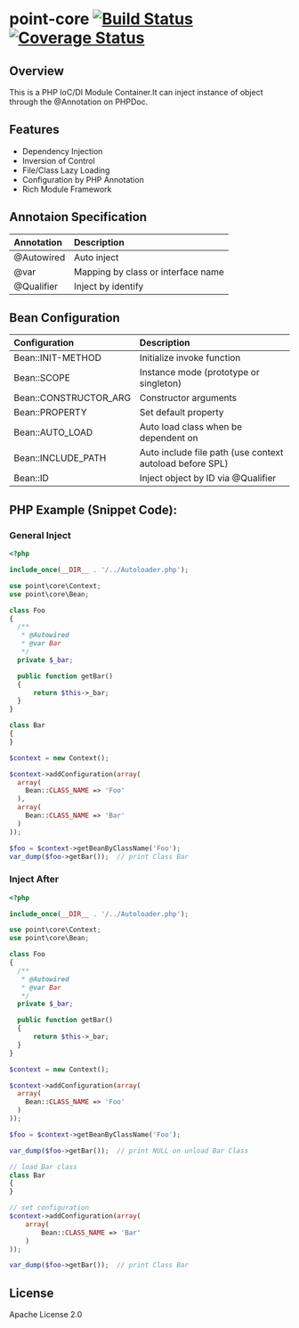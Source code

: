 # point-core [![Build Status](https://travis-ci.org/samejack/point-core.svg?branch=master)](https://travis-ci.org/samejack/point-core) [![Coverage Status](https://coveralls.io/repos/samejack/point-core/badge.svg?branch=master)](https://coveralls.io/r/samejack/point-core?branch=master) 


## Overview
This is a PHP IoC/DI Module Container.It can inject instance of object through the @Annotation on PHPDoc.

## Features
* Dependency Injection
* Inversion of Control
* File/Class Lazy Loading
* Configuration by PHP Annotation
* Rich Module Framework

## Annotaion Specification
| Annotation          | Description                |
| :-------------      | :-------------             |
| @Autowired          | Auto inject                |
| @var                | Mapping by class or interface name |
| @Qualifier          | Inject by identify         |

## Bean Configuration
| Configuration       | Description                |
| :-------------      | :-------------             |
| Bean::INIT-METHOD         | Initialize invoke function             |
| Bean::SCOPE               | Instance mode (prototype or singleton) |
| Bean::CONSTRUCTOR_ARG     | Constructor arguments                  |
| Bean::PROPERTY            | Set default property                   |
| Bean::AUTO_LOAD           | Auto load class when be dependent on   |
| Bean::INCLUDE_PATH        | Auto include file path (use context autoload before SPL) |
| Bean::ID                  | Inject object by ID via @Qualifier     |

## PHP Example (Snippet Code):
### General Inject
```php
<?php

include_once(__DIR__ . '/../Autoloader.php');

use point\core\Context;
use point\core\Bean;

class Foo
{
  /**
   * @Autowired
   * @var Bar
   */
  private $_bar;

  public function getBar()
  {
      return $this->_bar;
  }
}

class Bar
{
}

$context = new Context();

$context->addConfiguration(array(
  array(
    Bean::CLASS_NAME => 'Foo'
  ),
  array(
    Bean::CLASS_NAME => 'Bar'
  )
));

$foo = $context->getBeanByClassName('Foo');
var_dump($foo->getBar());  // print Class Bar
```

### Inject After
```php
<?php

include_once(__DIR__ . '/../Autoloader.php');

use point\core\Context;
use point\core\Bean;

class Foo
{
  /**
   * @Autowired
   * @var Bar
   */
  private $_bar;

  public function getBar()
  {
      return $this->_bar;
  }
}

$context = new Context();

$context->addConfiguration(array(
  array(
    Bean::CLASS_NAME => 'Foo'
  )
));

$foo = $context->getBeanByClassName('Foo');

var_dump($foo->getBar());  // print NULL on unload Bar Class

// load Bar class
class Bar
{
}

// set configuration
$context->addConfiguration(array(
    array(
        Bean::CLASS_NAME => 'Bar'
    )
));

var_dump($foo->getBar());  // print Class Bar
```

## License
Apache License 2.0
